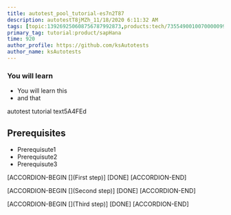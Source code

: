 ```yaml
---
title: autotest_pool_tutorial-es7n2T87
description: autotestT8jMZh_11/18/2020 6:11:32 AM
tags: [topic:139269250608756787992873,products:tech/73554900100700000996,tutorial:experience/advanced]
primary_tag: tutorial:product/sapHana
time: 920
author_profile: https://github.com/ksAutotests
author_name: ksAutotests
---
```

### You will learn
- You will learn this
- and that

autotest tutorial text5A4FEd

## Prerequisites
- Prerequisute1
- Prerequisute2
- Prerequisute3

[ACCORDION-BEGIN [](First step)]
[DONE]
[ACCORDION-END]

[ACCORDION-BEGIN [](Second step)]
[DONE]
[ACCORDION-END]

[ACCORDION-BEGIN [](Third step)]
[DONE]
[ACCORDION-END]

